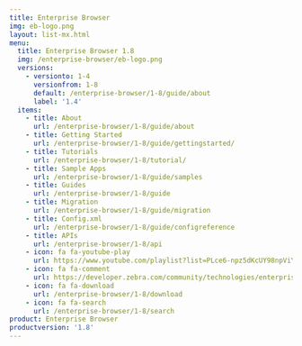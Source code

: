 ```yaml
---
title: Enterprise Browser
img: eb-logo.png
layout: list-mx.html
menu:
  title: Enterprise Browser 1.8
  img: /enterprise-browser/eb-logo.png
  versions:
    - versionto: 1-4
      versionfrom: 1-8
      default: /enterprise-browser/1-8/guide/about
      label: '1.4'
  items:
    - title: About
      url: /enterprise-browser/1-8/guide/about
    - title: Getting Started
      url: /enterprise-browser/1-8/guide/gettingstarted/
    - title: Tutorials
      url: /enterprise-browser/1-8/tutorial/
    - title: Sample Apps
      url: /enterprise-browser/1-8/guide/samples
    - title: Guides
      url: /enterprise-browser/1-8/guide
    - title: Migration
      url: /enterprise-browser/1-8/guide/migration
    - title: Config.xml
      url: /enterprise-browser/1-8/guide/configreference
    - title: APIs
      url: /enterprise-browser/1-8/api
    - icon: fa fa-youtube-play
      url: https://www.youtube.com/playlist?list=PLce6-npz5dKcUY98npViY6QbuL3yhAXCx
    - icon: fa fa-comment
      url: https://developer.zebra.com/community/technologies/enterprisebrowser
    - icon: fa fa-download
      url: /enterprise-browser/1-8/download
    - icon: fa fa-search
      url: /enterprise-browser/1-8/search
product: Enterprise Browser
productversion: '1.8'
---
```

